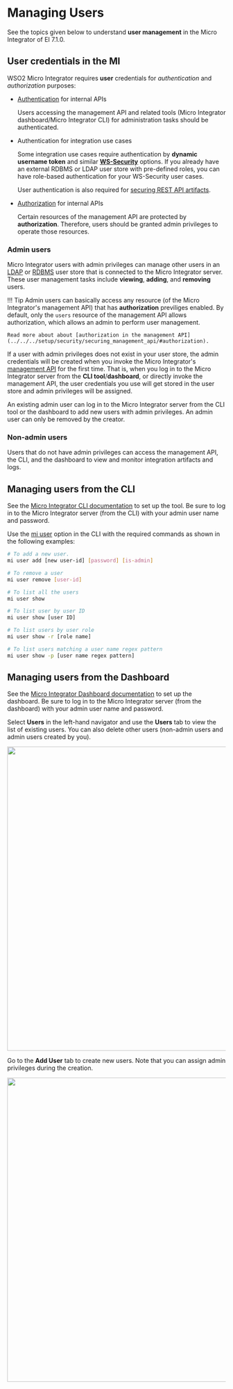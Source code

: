 # Managing Users

See the topics given below to understand **user management** in the Micro Integrator of EI 7.1.0.

## User credentials in the MI

WSO2 Micro Integrator requires <b>user</b> credentials for <i>authentication</i> and <i>authorization</i> purposes:

-	[Authentication](../../../setup/security/securing_management_api/#authentication-jwt) for internal APIs

	Users accessing the management API and related tools (Micro Integrator dashboard/Micro Integrator CLI) for administration tasks should be authenticated.

-	Authentication for integration use cases

	Some integration use cases require authentication by <b>dynamic username token</b> and similar <b>[WS-Security](../../../references/security/security-implementation)</b> options. If you already have an external RDBMS or LDAP user store with pre-defined roles, you can have role-based authentication for your WS-Security user cases. 

	 User authentication is also required for [securing REST API artifacts](../../../develop/advanced-development/applying-security-to-an-api).

-	[Authorization](../../../setup/security/securing_management_api/#authorization) for internal APIs

	 Certain resources of the management API are protected by <b>authorization</b>. Therefore, users should be granted admin privileges to operate those resources.

### Admin users

Micro Integrator users with admin privileges can manage other users in an [LDAP](../setting_up_a_userstore/#configuring-an-ldap-user-store) or [RDBMS](../setting_up_a_userstore/#configuring-an-rdbms-user-store) user store that is connected to the Micro Integrator server. These user management tasks include <b>viewing</b>, <b>adding</b>, and <b>removing</b> users.

!!! Tip
	Admin users can basically access any resource (of the Micro Integrator's management API) that has <b>authorization</b> previliges enabled. By default, only the `users` resource of the management API allows authorization, which allows an admin to perform user management. 

	Read more about about [authorization in the management API](../../../setup/security/securing_management_api/#authorization).

If a user with admin privileges does not exist in your user store, the admin credentials will be created when you invoke the Micro Integrator's [management API](../../../administer-and-observe/working-with-management-api) for the first time. That is, when you log in to the Micro Integrator server from the <b>CLI tool</b>/<b>dashboard</b>, or directly invoke the management API, the user credentials you use will get stored in the user store and admin privileges will be assigned.

An existing admin user can log in to the Micro Integrator server from the CLI tool or the dashboard to add new users with admin privileges. An admin user can only be removed by the creator.

### Non-admin users

Users that do not have admin privileges can access the management API, the CLI, and the dashboard to view and monitor integration artifacts and logs.

## Managing users from the CLI

See the [Micro Integrator CLI documentation](../../../administer-and-observe/using-the-command-line-interface) to set up the tool. Be sure to log in to the Micro Integrator server (from the CLI) with your admin user name and password.

Use the [mi user](../../../administer-and-observe/using-the-command-line-interface/#mi-user) option in the CLI with the required commands as shown in the following examples:

```bash
# To add a new user.
mi user add [new user-id] [password] [is-admin]

# To remove a user
mi user remove [user-id]

# To list all the users
mi user show

# To list user by user ID
mi user show [user ID]

# To list users by user role
mi user show -r [role name]

# To list users matching a user name regex pattern
mi user show -p [user name regex pattern]
```

## Managing users from the Dashboard

See the [Micro Integrator Dashboard documentation](../../../administer-and-observe/working-with-monitoring-dashboard) to set up the dashboard. Be sure to log in to the Micro Integrator server (from the dashboard) with your admin user name and password.

Select <b>Users</b> in the left-hand navigator and use the <b>Users</b> tab to view the list of existing users. You can also delete other users (non-admin users and admin users created by you). 

<img src="../../../assets/img/monitoring-dashboard/dashboard-users-1.png" width="700">

Go to the <b>Add User</b> tab to create new users. Note that you can assign admin privileges during the creation.

<img src="../../../assets/img/monitoring-dashboard/dashboard-users-2.png" width="700">
